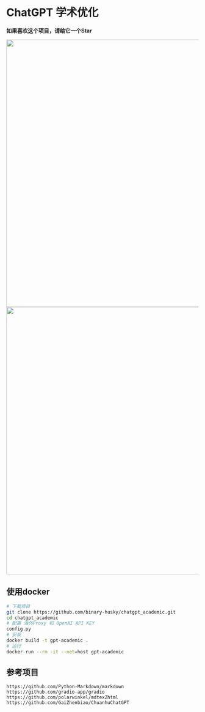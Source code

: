 # ChatGPT 学术优化

**如果喜欢这个项目，请给它一个Star**
<div align="center">
<img src="公式.gif" width="700" >
</div>

<div align="center">
<img src="润色.gif" width="700" >
</div>



## 使用docker

``` sh
# 下载项目
git clone https://github.com/binary-husky/chatgpt_academic.git
cd chatgpt_academic
# 配置 海外Proxy 和 OpenAI API KEY
config.py
# 安装
docker build -t gpt-academic .
# 运行
docker run --rm -it --net=host gpt-academic

```

## 参考项目
```
https://github.com/Python-Markdown/markdown
https://github.com/gradio-app/gradio
https://github.com/polarwinkel/mdtex2html
https://github.com/GaiZhenbiao/ChuanhuChatGPT
```
